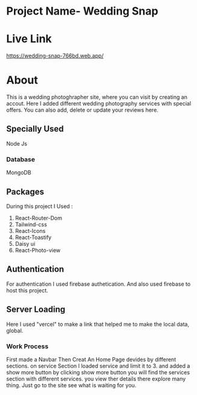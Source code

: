 # Project Name- Wedding Snap

# Live Link 
https://wedding-snap-766bd.web.app/

# About
This is a wedding photoghrapher site, where you can visit by creating an accout. Here I added different wedding photography services with special offers. You can also add, delete or update your reviews here.

## Specially Used
Node Js

 ### Database
  MongoDB

 ## Packages
 During this project I Used :
 1. React-Router-Dom
 2. Tailwind-css
 3. React-Icons
 4. React-Toastify
 5. Daisy ui
 6. React-Photo-view

 ## Authentication
For authentication I used firebase authetication.
And also used firebase to host this project.
 
 ## Server Loading
Here I used "vercel" to make a link that helped me to make the local data, global.

### Work Process
First made a Navbar
Then Creat An Home Page devides by different sections. on service Section I loaded service and limit it to 3. and added a show more button
by clicking show more button you will find the services section with different services. you view ther details there explore many thing. Just go to the site see what is waiting for you.
